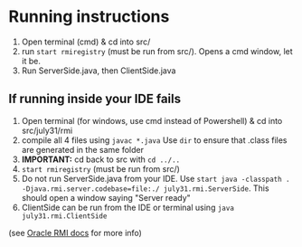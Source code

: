 # Running instructions 

1) Open terminal (cmd)
& cd into src/
2) run `start rmiregistry` (must be run from src/). Opens a cmd window, let it be.
3) Run ServerSide.java, then ClientSide.java

## If running inside your IDE fails
1) Open terminal (for windows, use cmd instead of Powershell)
& cd into src/july31/rmi
2) compile all 4 files using `javac *.java`
Use `dir` to ensure that .class files are generated in the same folder 
3) **IMPORTANT:** cd back to src with `cd ../..` 
4) `start rmiregistry` (must be run from src/)
5) Do not run ServerSide.java from your IDE. Use `start java -classpath . -Djava.rmi.server.codebase=file:./ july31.rmi.ServerSide`.
This should open a window saying "Server ready"
6) ClientSide can be run from the IDE or terminal using `java july31.rmi.ClientSide`

(see [Oracle RMI docs](https://docs.oracle.com/javase/8/docs/technotes/guides/rmi/hello/hello-world.html#start) for more info) 